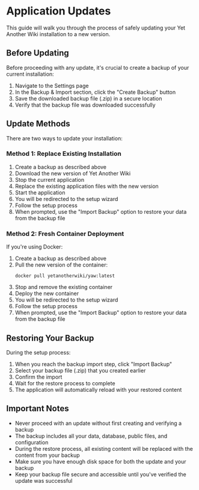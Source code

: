 # Application Updates

This guide will walk you through the process of safely updating your Yet Another Wiki installation to a new version.

## Before Updating

Before proceeding with any update, it's crucial to create a backup of your current installation:

1. Navigate to the Settings page
2. In the Backup & Import section, click the "Create Backup" button
3. Save the downloaded backup file (.zip) in a secure location
4. Verify that the backup file was downloaded successfully

## Update Methods

There are two ways to update your installation:

### Method 1: Replace Existing Installation

1. Create a backup as described above
2. Download the new version of Yet Another Wiki
3. Stop the current application
4. Replace the existing application files with the new version
5. Start the application
6. You will be redirected to the setup wizard
7. Follow the setup process
8. When prompted, use the "Import Backup" option to restore your data from the backup file

### Method 2: Fresh Container Deployment

If you're using Docker:

1. Create a backup as described above
2. Pull the new version of the container:
   ```
   docker pull yetanotherwiki/yaw:latest
   ```
3. Stop and remove the existing container
4. Deploy the new container
5. You will be redirected to the setup wizard
6. Follow the setup process
7. When prompted, use the "Import Backup" option to restore your data from the backup file

## Restoring Your Backup

During the setup process:

1. When you reach the backup import step, click "Import Backup"
2. Select your backup file (.zip) that you created earlier
3. Confirm the import
4. Wait for the restore process to complete
5. The application will automatically reload with your restored content

## Important Notes

- Never proceed with an update without first creating and verifying a backup
- The backup includes all your data, database, public files, and configuration
- During the restore process, all existing content will be replaced with the content from your backup
- Make sure you have enough disk space for both the update and your backup
- Keep your backup file secure and accessible until you've verified the update was successful
